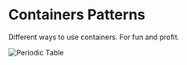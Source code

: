 # Containers Patterns

Different ways to use containers. For fun and profit.

![Periodic Table](images/periodictable.svg)
